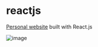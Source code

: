 # reactjs
[Personal website](https://nardnob.com) built with React.js

![image](https://github.com/nardnob/reactjs/assets/26029755/ba49f864-33b8-4012-8da3-204e077461c3)
